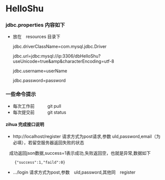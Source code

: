 # HelloShu

### jdbc.properties 内容如下
* 放在　resources 目录下


    jdbc.driverClassName=com.mysql.jdbc.Driver
    
    jdbc.url=jdbc:mysql://ip:3306/dbHelloShu?useUnicode=true&amp&characterEncoding=utf-8
    
    jdbc.username=userName
    
    jdbc.password=password



### 一些命令提示
* 每次工作前　　　git pull
* 每次提交前　　　git status

#### zihua 完成接口说明
* http://localhost/register 请求方式为post请求,参数 uId,password,email（为必填），若留空服务器返回失败的状态

    成功返回json数据,success=1表示成功,失败返回空，也就是异常,数据如下
    
        {"success":1,"faild":0}
    
* .../login 请求方式为post,参数　uId,password,其他同　register






